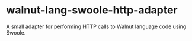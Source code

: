 # walnut-lang-swoole-http-adapter
A small adapter for performing HTTP calls to Walnut language code using Swoole.
